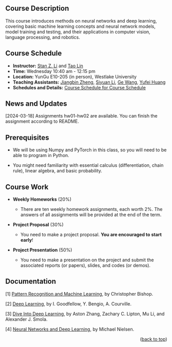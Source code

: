 ##  Course Description

This course introduces methods on neural networks and deep learning, covering basic machine learning concepts and neural network models, model training and testing, and their applications in computer vision, language processing, and robotics.


##  Course Schedule

- **Instructor:** [Stan Z. Li](mailto:stan.zq.li@westlake.edu.cn) and [Tao Lin](mailto:lintao@westlake.edu.cn)
- **Time:** Wednesday 10:40 am - 12:15 pm
- **Location:** YunGu E10-205 (in person), Westlake University
- **Teaching Assistants:** [Jiangbin Zheng](mailto:zhengjiangbin@westlake.edu.cn), [Siyuan Li](mailto:lisiyuan@westlake.edu.cn), [Ge Wang](mailto:wangge@westlake.edu.cn), [Yufei Huang](mailto:huangyufei@westlake.edu.cn)
- **Schedules and Details:** [Course Schedule for Course Schedule](https://thoracic-feet-9a2.notion.site/Deep-Learning-2024-71a0d28d513d4a14a1d02df7e1037ff7?pvs=4)


## News and Updates

[2024-03-18] Assignments hw01-hw02 are available. You can finish the assignment according to README.


## Prerequisites

- We will be using Numpy and PyTorch in this class, so you will need to be able to program in Python.

- You might need familiarity with essential calculus (differentiation, chain rule), linear algebra, and basic probability.


## Course Work

- **Weekly Homeworks** (20%)
  - There are ten weekly homework assignments, each worth 2%. The answers of all assignments will be provided at the end of the term.

- **Project Proposal** (30%)
  - You need to make a project proposal. **You are encouraged to start early**!

- **Project Presentation** (50%)
  - You need to make a presentation on the project and submit the associated reports (or papers), slides, and codes (or demos).


## Documentation

[1] [Pattern Recognition and Machine Learning](https://www.microsoft.com/en-us/research/people/cmbishop/prml-book/), by Christopher Bishop.

[2] [Deep Learning](http://www.deeplearningbook.org/), by I. Goodfellow, Y. Bengio, A. Courville.

[3] [Dive Into Deep Learning](http://d2l.ai/), by Aston Zhang, Zachary C. Lipton, Mu Li, and Alexander J. Smola.

[4] [Neural Networks and Deep Learning](http://neuralnetworksanddeeplearning.com/), by Michael Nielsen.

<p align="right">(<a href="#top">back to top</a>)</p>
